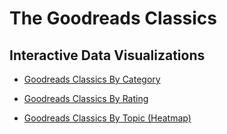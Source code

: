 # The Goodreads Classics


## Interactive Data Visualizations
* [Goodreads Classics By Category](Goodreads-Classics.html)

* [Goodreads Classics By Rating](Goodreads-Classics-Ratings.html)

* [Goodreads Classics By Topic (Heatmap)](Goodreads-Classics-Topics.html)

